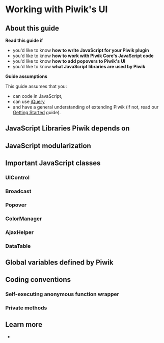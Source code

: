 # Working with Piwik's UI

<!-- Meta (to be deleted)
Purpose:
- describe how plugin developers should write JavaScript
- describe surrounding function convention
- UIControl class
- require function
- global variables defined by piwik
- broadcast object (including popover stuff)
- javascript libraries used, color_manager class.

Audience: 

Expected Result: 

Notes: 
TODO: where do we talk about adding JavaScript/LESS files? There may need to be another guide 'Working with Piwik's UI'
TODO: also need to talk about special elements on the page and how to create your own widgets and how to use Piwik's JS code
TODO: mention JS libs used, talk about ajaxHelper & uicontrol base object & require

What's missing? (stuff in my list that was not in when I wrote the 1st draft)
-->

## About this guide

**Read this guide if**

* you'd like to know **how to write JavaScript for your Piwik plugin**
* you'd like to know **how to work with Piwik Core's JavaScript code**
* you'd like to know **how to add popovers to Piwik's UI**
* you'd like to know **what JavaScript libraries are used by Piwik**

**Guide assumptions**

This guide assumes that you:

* can code in JavaScript,
* can use [jQuery](#)
* and have a general understanding of extending Piwik (if not, read our [Getting Started](#) guide).

## JavaScript Libraries Piwik depends on

## JavaScript modularization

## Important JavaScript classes

### UIControl

### Broadcast

### Popover

### ColorManager

### AjaxHelper

### DataTable

## Global variables defined by Piwik

## Coding conventions

### Self-executing anonymous function wrapper

### Private methods

### 

## Learn more

* 
